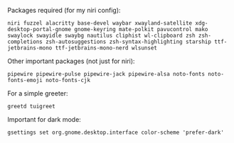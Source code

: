 Packages required (for my niri config): 
```
niri fuzzel alacritty base-devel waybar xwayland-satellite xdg-desktop-portal-gnome gnome-keyring mate-polkit pavucontrol mako swaylock swayidle swaybg nautilus cliphist wl-clipboard zsh zsh-completions zsh-autosuggestions zsh-syntax-highlighting starship ttf-jetbrains-mono ttf-jetbrains-mono-nerd wlsunset
```

Other important packages (not just for niri): 
```
pipewire pipewire-pulse pipewire-jack pipewire-alsa noto-fonts noto-fonts-emoji noto-fonts-cjk
```

For a simple greeter:
```
greetd tuigreet
```

Important for dark mode:
```
gsettings set org.gnome.desktop.interface color-scheme 'prefer-dark'
```



